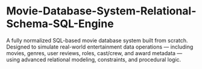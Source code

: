 # Movie-Database-System-Relational-Schema-SQL-Engine
A fully normalized SQL-based movie database system built from scratch. Designed to simulate real-world entertainment data operations — including movies, genres, user reviews, roles, cast/crew, and award metadata — using advanced relational modeling, constraints, and procedural logic.
